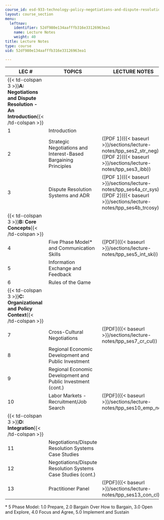 ```yaml
---
course_id: esd-933-technology-policy-negotiations-and-dispute-resolution-spring-2005
layout: course_section
menu:
  leftnav:
    identifier: 52df980e134aafffb316e33126963ea1
    name: Lecture Notes
    weight: 40
title: Lecture Notes
type: course
uid: 52df980e134aafffb316e33126963ea1

---
```


| LEC # | TOPICS | LECTURE NOTES |
| --- | --- | --- |
| {{< td-colspan 3 >}}**A: Negotiations and Dispute Resolution - An Introduction**{{< /td-colspan >}} |||
| 1 | Introduction | &nbsp; |
| 2 | Strategic Negotiations and Interest-Based Bargaining Principles | ([PDF 1]({{< baseurl >}}/sections/lecture-notes/tpp_ses2_str_neg)) ([PDF 2]({{< baseurl >}}/sections/lecture-notes/tpp_ses3_ibb)) |
| 3 | Dispute Resolution Systems and ADR | ([PDF 1]({{< baseurl >}}/sections/lecture-notes/tpp_ses4a_cr_sys)) ([PDF 2]({{< baseurl >}}/sections/lecture-notes/tpp_ses4b_trcosy)) |
| {{< td-colspan 3 >}}**B: Core Concepts**{{< /td-colspan >}} |||
| 4 | Five Phase Model\* and Communication Skills | ([PDF]({{< baseurl >}}/sections/lecture-notes/tpp_ses5_int_ski)) |
| 5 | Information Exchange and Feedback | &nbsp; |
| 6 | Rules of the Game | &nbsp; |
| {{< td-colspan 3 >}}**C: Organizational and Policy Context**{{< /td-colspan >}} |||
| 7 | Cross-Cultural Negotiations | ([PDF]({{< baseurl >}}/sections/lecture-notes/tpp_ses7_cr_cul)) |
| 8 | Regional Economic Development and Public Investment | &nbsp; |
| 9 | Regional Economic Development and Public Investment (cont.) | &nbsp; |
| 10 | Labor Markets - Recruitment/Job Search | ([PDF]({{< baseurl >}}/sections/lecture-notes/tpp_ses10_emp_ne)) |
| {{< td-colspan 3 >}}**D: Integration**{{< /td-colspan >}} |||
| 11 | Negotiations/Dispute Resolution Systems Case Studies | &nbsp; |
| 12 | Negotiations/Dispute Resolution Systems Case Studies (cont.) | &nbsp; |
| 13 | Practitioner Panel | ([PDF]({{< baseurl >}}/sections/lecture-notes/tpp_ses13_con_cl)) 

\* 5 Phase Model: 1.0 Prepare, 2.0 Bargain Over How to Bargain, 3.0 Open and Explore, 4.0 Focus and Agree, 5.0 Implement and Sustain